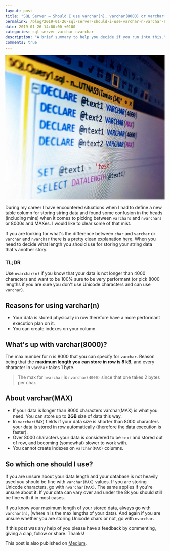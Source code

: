 ```yaml
---
layout: post
title: "SQL Server — Should I use varchar(n), varchar(8000) or varchar(MAX)?"
permalink: /blog/2019-01-26-sql-server-should-i-use-varchar-n-varchar-8000-or-varchar-max/
date: 2019-01-26 14:00:00 +0100
categories: sql server varchar nvarchar
description: "A brief summary to help you decide if you run into this."
comments: true
---
```


![SQL](/assets/2019-01-26-sql-varchar.jpeg)

During my career I have encountered situations when I had to define a new table column for storing string data and found some confusion in the heads (including mine) when it comes to picking between `varchars` and `nvarchars` or 8000s and MAXes. I would like to clear some of that mist.

If you are looking for what's the difference between `char` and `varchar` or `varchar` and `nvarchar` there is a pretty clean explanation [here](https://stackoverflow.com/questions/144283/what-is-the-difference-between-varchar-and-nvarchar). When you need to decide what length you should use for storing your string data that's another story.

### TL;DR

Use `nvarchar(n)` if you know that your data is not longer than 4000 characters and want to be 100% sure to be very performant (or pick 8000 lengths if you are sure you don't use Unicode characters and can use `varchar`).

## Reasons for using varchar(n)
- Your data is stored physically in row therefore have a more performant execution plan on it.
- You can create indexes on your column.

## What's up with varchar(8000)?
The max number for n is 8000 that you can specify for `varchar`. Reason being that the **maximum length you can store in row is 8 kB**, and every character in `varchar` takes 1 byte.

> The max for `nvarchar` is `nvarchar(4000)` since that one takes 2 bytes per char.

## About varchar(MAX)
- If your data is longer than 8000 characters varchar(MAX) is what you need. You can store up to **2GB** size of data this way.
- In `varchar(MAX`) fields if your data size is shorter than 8000 characters your data is stored in row automatically (therefore the data execution is faster).
- Over 8000 characters your data is considered to be `text` and stored out of row, and becoming (somewhat) slower to work with.
- You cannot create indexes on `varchar(MAX)` columns.

## So which one should I use?
If you are unsure about your data length and your database is not heavily used you should be fine with `varchar(MAX)` values. If you are storing Unicode characters, go with `nvarchar(MAX)`. The same applies if you're unsure about it. If your data can vary over and under the 8k you should still be fine with it in most cases.

If you know your maximum length of your stored data, always go with `varchar(n)`, (where n is the max lengths of your data). And again if you are unsure whether you are storing Unicode chars or not, go with `nvarchar`.

If this post was any help of you please have a feedback by commenting, giving a clap, follow or share. Thanks!

This post is also published on [Medium](https://medium.com/@tamashudak/during-my-career-i-have-encountered-situations-when-i-had-to-define-a-new-table-column-for-storing-3c6c58078417).
